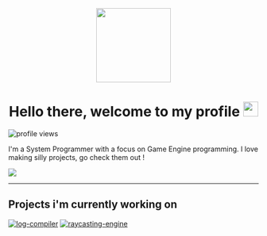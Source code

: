 <!-- ### Ça poulpe ou quoi ? 🦑-->

<div id="header" align="center">
  <img src="https://avataaars.io/?accessoriesType=Prescription02&avatarStyle=Circle&clotheColor=Blue03&clotheType=Hoodie&eyeType=Wink&facialHairColor=Auburn&facialHairType=BeardLight&hairColor=Blonde&mouthType=Default&topType=ShortHairShortCurly" width="150"/>
</div>

<h1 align="center">
  Hello there, welcome to my profile
  <img src="https://media.giphy.com/media/hvRJCLFzcasrR4ia7z/giphy.gif" width="30px"/>
</h1>

![profile views](https://komarev.com/ghpvc/?username=P0ulpy&color=blue)

I'm a System Programmer with a focus on Game Engine programming. I love making silly projects, go check them out !

<img src="https://github-readme-stats.vercel.app/api/top-langs/?username=P0ulpy&hide=JavaScript&layout=compact" />

---

## Projects i'm currently working on
[![log-compiler](https://github-readme-stats.vercel.app/api/pin/?username=P0ulpy&repo=log-compiler)](https://github.com/P0ulpy/log-compiler)
[![raycasting-engine](https://github-readme-stats.vercel.app/api/pin/?username=P0ulpy&repo=raycasting-engine)](https://github.com/P0ulpy/raycasting-engine)

<!--
**P0ulpy/P0ulpy** is a ✨ _special_ ✨ repository because its `README.md` (this file) appears on your GitHub profile.

Here are some ideas to get you started:

- 🔭 I’m currently working on ...
- 🌱 I’m currently learning ...
- 👯 I’m looking to collaborate on ...
- 🤔 I’m looking for help with ...
- 💬 Ask me about ...
- 📫 How to reach me: ...
- 😄 Pronouns: ...
- ⚡ Fun fact: ...
-->
